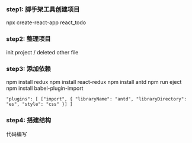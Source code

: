 ### step1: 脚手架工具创建项目
npx create-react-app react_todo
### step2: 整理项目
init project / deleted other file
### step3: 添加依赖
npm install redux
npm install react-redux
npm install antd
npm run eject
npm install babel-plugin-import

```$xslt
"plugins": [ ["import", { "libraryName": "antd", "libraryDirectory": "es", "style": "css" }] ]
```
### step4: 搭建结构
代码编写
